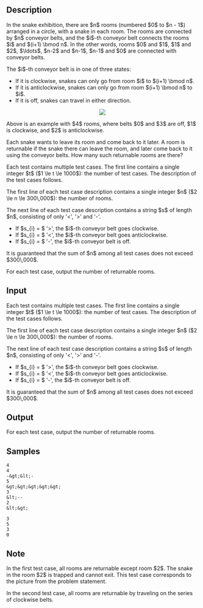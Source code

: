 ## Description

<div><p>In the snake exhibition, there are $n$ rooms (numbered $0$ to $n - 1$) arranged in a circle, with a snake in each room. The rooms are connected by $n$ conveyor belts, and the $i$-th conveyor belt connects the rooms $i$ and $(i+1) \bmod n$. In the other words, rooms $0$ and $1$, $1$ and $2$, $\ldots$, $n-2$ and $n-1$, $n-1$ and $0$ are connected with conveyor belts.</p><p>The $i$-th conveyor belt is in one of three states:</p><ul> <li> If it is clockwise, snakes can only go from room $i$ to $(i+1) \bmod n$. </li><li> If it is anticlockwise, snakes can only go from room $(i+1) \bmod n$ to $i$. </li><li> If it is off, snakes can travel in either direction. </li></ul><center> <img class="tex-graphics" src="./31547/file/n9Qhgky6.png" style="max-width: 100.0%;max-height: 100.0%;"> </center><p>Above is an example with $4$ rooms, where belts $0$ and $3$ are off, $1$ is clockwise, and $2$ is anticlockwise.</p><p>Each snake wants to leave its room and come back to it later. A room is <span class="tex-font-style-bf">returnable</span> if the snake there can leave the room, and later come back to it using the conveyor belts. How many such <span class="tex-font-style-bf">returnable</span> rooms are there?</p></div><div class="input-specification"><p>Each test contains multiple test cases. The first line contains a single integer $t$ ($1 \le t \le 1000$): the number of test cases. The description of the test cases follows. </p><p> The first line of each test case description contains a single integer $n$ ($2 \le n \le 300\,000$): the number of rooms.</p><p> The next line of each test case description contains a string $s$ of length $n$, consisting of only '<span class="tex-font-style-tt">&lt;</span>', '<span class="tex-font-style-tt">&gt;</span>' and '<span class="tex-font-style-tt">-</span>'.</p><ul> <li> If $s_{i} = $ '<span class="tex-font-style-tt">&gt;</span>', the $i$-th conveyor belt goes clockwise. </li><li> If $s_{i} = $ '<span class="tex-font-style-tt">&lt;</span>', the $i$-th conveyor belt goes anticlockwise. </li><li> If $s_{i} = $ '<span class="tex-font-style-tt">-</span>', the $i$-th conveyor belt is off. </li></ul><p>It is guaranteed that the sum of $n$ among all test cases does not exceed $300\,000$.</p></div><div class="output-specification"><p>For each test case, output the number of returnable rooms.</p></div>

## Input

<p>Each test contains multiple test cases. The first line contains a single integer $t$ ($1 \le t \le 1000$): the number of test cases. The description of the test cases follows. </p><p> The first line of each test case description contains a single integer $n$ ($2 \le n \le 300\,000$): the number of rooms.</p><p> The next line of each test case description contains a string $s$ of length $n$, consisting of only '<span class="tex-font-style-tt">&lt;</span>', '<span class="tex-font-style-tt">&gt;</span>' and '<span class="tex-font-style-tt">-</span>'.</p><ul> <li> If $s_{i} = $ '<span class="tex-font-style-tt">&gt;</span>', the $i$-th conveyor belt goes clockwise. </li><li> If $s_{i} = $ '<span class="tex-font-style-tt">&lt;</span>', the $i$-th conveyor belt goes anticlockwise. </li><li> If $s_{i} = $ '<span class="tex-font-style-tt">-</span>', the $i$-th conveyor belt is off. </li></ul><p>It is guaranteed that the sum of $n$ among all test cases does not exceed $300\,000$.</p>

## Output

<p>For each test case, output the number of returnable rooms.</p>

## Samples

```input1
4
4
-&gt;&lt;-
5
&gt;&gt;&gt;&gt;&gt;
3
&lt;--
2
&lt;&gt;
```

```output1
3
5
3
0
```




## Note

<p>In the first test case, all rooms are returnable except room $2$. The snake in the room $2$ is trapped and cannot exit. This test case corresponds to the picture from the problem statement.</p><p> In the second test case, all rooms are returnable by traveling on the series of clockwise belts.</p>
